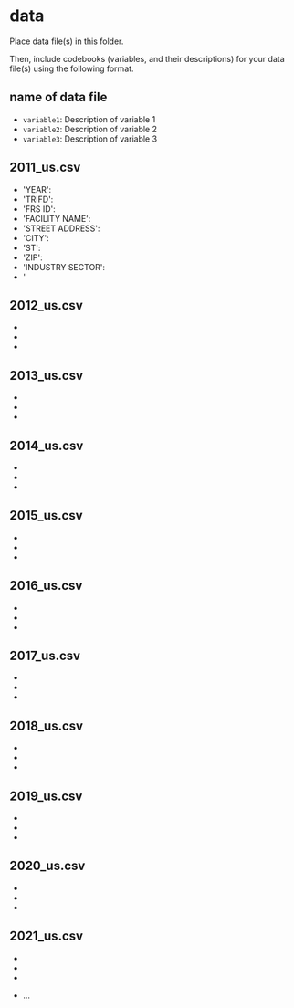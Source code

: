 # data

Place data file(s) in this folder.

Then, include codebooks (variables, and their descriptions) for your data file(s)
using the following format.

## name of data file

- `variable1`: Description of variable 1
- `variable2`: Description of variable 2
- `variable3`: Description of variable 3


## 2011_us.csv

- 'YEAR': 
- 'TRIFD':
- 'FRS ID':
- 'FACILITY NAME':
- 'STREET ADDRESS':
- 'CITY':
- 'ST':
- 'ZIP':
- 'INDUSTRY SECTOR':
- '

## 2012_us.csv

-
- 
-

## 2013_us.csv

-
- 
-

## 2014_us.csv

-
- 
-

## 2015_us.csv

-
- 
-

## 2016_us.csv

-
- 
-

## 2017_us.csv

-
- 
-

## 2018_us.csv

-
- 
-

## 2019_us.csv

-
- 
-

## 2020_us.csv

-
- 
-

## 2021_us.csv

-
- 
-


- ...
